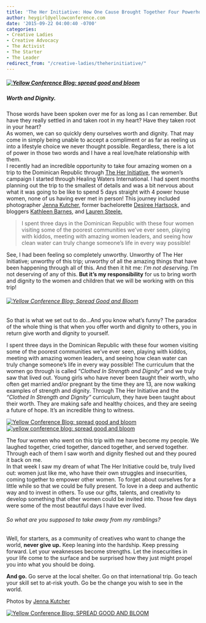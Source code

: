 ```yaml
---
title: 'The Her Initiative: How One Cause Brought Together Four Powerhouse Creatives'
author: heygirl@yellowconference.com
date: '2015-09-22 04:00:40 -0700'
categories:
- Creative Ladies
- Creative Advocacy
- The Activist
- The Starter
- The Leader
redirect_from: "/creative-ladies/theherinitiative/"
---
```


##### [![Yellow Conference Blog: spread good and bloom](http://yellowconference.com/wp-content/uploads/2015/09/herinitiative1.jpg)](http://yellowconference.com/wp-content/uploads/2015/09/herinitiative1.jpg)

##### Worth and Dignity.

Those words have been spoken over me for as long as I can remember. But have they really settled in and taken root in my heart? Have they taken root in your heart?  
As women, we can so quickly deny ourselves worth and dignity. That may come in simply being unable to accept a compliment or as far as reeling us into a lifestyle choice we never thought possible. Regardless, there is a lot of power in those two words and I have a real love/hate relationship with them.  
I recently had an incredible opportunity to take four amazing women on a trip to the Dominican Republic through [The Her Initiative,](http://theherinitiative.org/) the women’s campaign I started through Healing Waters International. I had spent months planning out the trip to the smallest of details and was a bit nervous about what it was going to be like to spend 5 days straight with 4 power house women, none of us having ever met in person! This journey included photographer [Jenna Kutcher,](http://photosbyjennaleigh.com/) former bachelorette [Desiree Hartsock,](http://www.desireehartsock.com/) and bloggers [Kathleen Barnes](http://carriebradshawlied.com/about), and [Lauren Steele.](http://sunshadesandsnowflakes.blogspot.com/)

> I spent three days in the Dominican Republic with these four women visiting some of the poorest communities we’ve ever seen, playing with kiddos, meeting with amazing women leaders, and seeing how clean water can truly change someone’s life in every way possible!

See, I had been feeling so completely unworthy. Unworthy of The Her Initiative; unworthy of this trip; unworthy of all the amazing things that have been happening through all of this. And then it hit me: _I’m not deserving._ I’m not deserving of any of this. **But it’s my responsibility** for us to bring worth and dignity to the women and children that we will be working with on this trip!

###### [![Yellow Conference Blog: Spread Good and Bloom](http://yellowconference.com/wp-content/uploads/2015/09/herinitiative.jpg)](http://yellowconference.com/wp-content/uploads/2015/09/herinitiative.jpg)  
So that is what we set out to do...And you know what’s funny? The paradox of the whole thing is that when you offer worth and dignity to others, you in return give worth and dignity to yourself.

I spent three days in the Dominican Republic with these four women visiting some of the poorest communities we’ve ever seen, playing with kiddos, meeting with amazing women leaders, and seeing how clean water can truly change someone’s life in every way possible! The curriculum that the women go through is called _“Clothed In Strength and Dignity”_ and we truly saw that lived out. Young girls who have never been taught their worth, who often get married and/or pregnant by the time they are 13, are now walking examples of strength and dignity. Through The Her Initiative and the _“Clothed In Strength and Dignity”_ curriculum, they have been taught about their worth. They are making safe and healthy choices, and they are seeing a future of hope. It’s an incredible thing to witness.

[![Yellow Conference Blog: spread good and bloom](http://yellowconference.com/wp-content/uploads/2015/09/tuesdaypost.jpg)](http://yellowconference.com/wp-content/uploads/2015/09/tuesdaypost.jpg)[![yellow conference blog: spread good and bloom](http://yellowconference.com/wp-content/uploads/2015/09/HealingWaters-43.jpg)](http://yellowconference.com/wp-content/uploads/2015/09/HealingWaters-43.jpg)

The four women who went on this trip with me have become my people. We laughed together, cried together, danced together, and served together. Through each of them I saw worth and dignity fleshed out and they poured it back on me.  
In that week I saw my dream of what The Her Initiative could be, truly lived out: women just like me, who have their own struggles and insecurities, coming together to empower other women. To forget about ourselves for a little while so that we could be fully present. To love in a deep and authentic way and to invest in others. To use our gifts, talents, and creativity to develop something that other women could be invited into. Those few days were some of the most beautiful days I have ever lived.

###### So what are you supposed to take away from my ramblings?

Well, for starters, as a community of creatives who want to change the world, **never give up.** Keep leaning into the hardship. Keep pressing forward. Let your weaknesses become strengths. Let the insecurities in your life come to the surface and be surprised how they just might propel you into what you should be doing.

**And go.** Go serve at the local shelter. Go on that international trip. Go teach your skill set to at-risk youth. Go be the change you wish to see in the world.

Photos by [Jenna Kutcher](http://photosbyjennaleigh.com/)

[![Yellow Conference Blog: SPREAD GOOD AND BLOOM](http://yellowconference.com/wp-content/uploads/2015/09/GUEST_Author_Template-3.jpg)](http://theherinitiative.org/)
